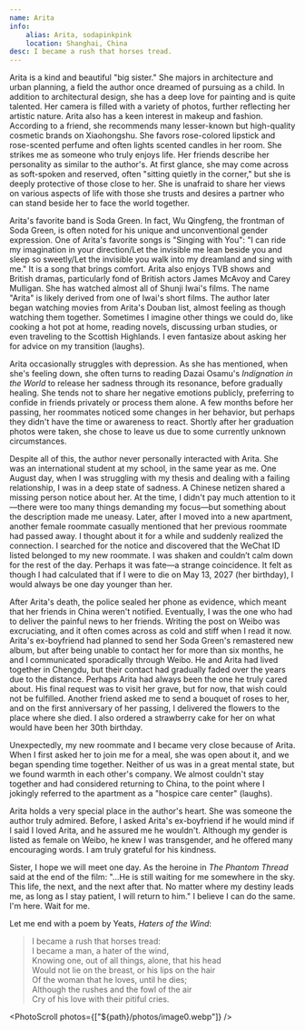```yaml
---
name: Arita
info:
    alias: Arita, sodapinkpink
    location: Shanghai, China
desc: I became a rush that horses tread.
---
```


Arita is a kind and beautiful "big sister." She majors in architecture and urban planning, a field the author once dreamed of pursuing as a child. In addition to architectural design, she has a deep love for painting and is quite talented. Her camera is filled with a variety of photos, further reflecting her artistic nature. Arita also has a keen interest in makeup and fashion. According to a friend, she recommends many lesser-known but high-quality cosmetic brands on Xiaohongshu. She favors rose-colored lipstick and rose-scented perfume and often lights scented candles in her room. She strikes me as someone who truly enjoys life. Her friends describe her personality as similar to the author's. At first glance, she may come across as soft-spoken and reserved, often "sitting quietly in the corner," but she is deeply protective of those close to her. She is unafraid to share her views on various aspects of life with those she trusts and desires a partner who can stand beside her to face the world together.

Arita's favorite band is Soda Green. In fact, Wu Qingfeng, the frontman of Soda Green, is often noted for his unique and unconventional gender expression. One of Arita's favorite songs is "Singing with You": "I can ride my imagination in your direction/Let the invisible me lean beside you and sleep so sweetly/Let the invisible you walk into my dreamland and sing with me." It is a song that brings comfort. Arita also enjoys TVB shows and British dramas, particularly fond of British actors James McAvoy and Carey Mulligan. She has watched almost all of Shunji Iwai's films. The name "Arita" is likely derived from one of Iwai's short films. The author later began watching movies from Arita's Douban list, almost feeling as though watching them together. Sometimes I imagine other things we could do, like cooking a hot pot at home, reading novels, discussing urban studies, or even traveling to the Scottish Highlands. I even fantasize about asking her for advice on my transition (laughs).

Arita occasionally struggles with depression. As she has mentioned, when she's feeling down, she often turns to reading Dazai Osamu's *Indignation in the World* to release her sadness through its resonance, before gradually healing. She tends not to share her negative emotions publicly, preferring to confide in friends privately or process them alone. A few months before her passing, her roommates noticed some changes in her behavior, but perhaps they didn't have the time or awareness to react. Shortly after her graduation photos were taken, she chose to leave us due to some currently unknown circumstances.

Despite all of this, the author never personally interacted with Arita. She was an international student at my school, in the same year as me. One August day, when I was struggling with my thesis and dealing with a failing relationship, I was in a deep state of sadness. A Chinese netizen shared a missing person notice about her. At the time, I didn't pay much attention to it—there were too many things demanding my focus—but something about the description made me uneasy. Later, after I moved into a new apartment, another female roommate casually mentioned that her previous roommate had passed away. I thought about it for a while and suddenly realized the connection. I searched for the notice and discovered that the WeChat ID listed belonged to my new roommate. I was shaken and couldn’t calm down for the rest of the day. Perhaps it was fate—a strange coincidence. It felt as though I had calculated that if I were to die on May 13, 2027 (her birthday), I would always be one day younger than her.

After Arita's death, the police sealed her phone as evidence, which meant that her friends in China weren't notified. Eventually, I was the one who had to deliver the painful news to her friends. Writing the post on Weibo was excruciating, and it often comes across as cold and stiff when I read it now. Arita's ex-boyfriend had planned to send her Soda Green's remastered new album, but after being unable to contact her for more than six months, he and I communicated sporadically through Weibo. He and Arita had lived together in Chengdu, but their contact had gradually faded over the years due to the distance. Perhaps Arita had always been the one he truly cared about. His final request was to visit her grave, but for now, that wish could not be fulfilled. Another friend asked me to send a bouquet of roses to her, and on the first anniversary of her passing, I delivered the flowers to the place where she died. I also ordered a strawberry cake for her on what would have been her 30th birthday.

Unexpectedly, my new roommate and I became very close because of Arita. When I first asked her to join me for a meal, she was open about it, and we began spending time together. Neither of us was in a great mental state, but we found warmth in each other's company. We almost couldn't stay together and had considered returning to China, to the point where I jokingly referred to the apartment as a "hospice care center" (laughs).

Arita holds a very special place in the author's heart. She was someone the author truly admired. Before, I asked Arita's ex-boyfriend if he would mind if I said I loved Arita, and he assured me he wouldn't. Although my gender is listed as female on Weibo, he knew I was transgender, and he offered many encouraging words. I am truly grateful for his kindness.

Sister, I hope we will meet one day. As the heroine in *The Phantom Thread* said at the end of the film: "...He is still waiting for me somewhere in the sky. This life, the next, and the next after that. No matter where my destiny leads me, as long as I stay patient, I will return to him." I believe I can do the same. I'm here. Wait for me.

Let me end with a poem by Yeats, *Haters of the Wind*:

> I became a rush that horses tread:  
> I became a man, a hater of the wind,  
> Knowing one, out of all things, alone, that his head  
> Would not lie on the breast, or his lips on the hair  
> Of the woman that he loves, until he dies;  
> Although the rushes and the fowl of the air  
> Cry of his love with their pitiful cries.  

<PhotoScroll photos={["${path}/photos/image0.webp"]} />
